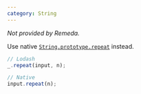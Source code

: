 ```yaml
---
category: String
---
```


_Not provided by Remeda._

Use native [`String.prototype.repeat`](https://developer.mozilla.org/en-US/docs/Web/JavaScript/Reference/Global_Objects/String/repeat)
instead.

```ts
// Lodash
_.repeat(input, n);

// Native
input.repeat(n);
```
